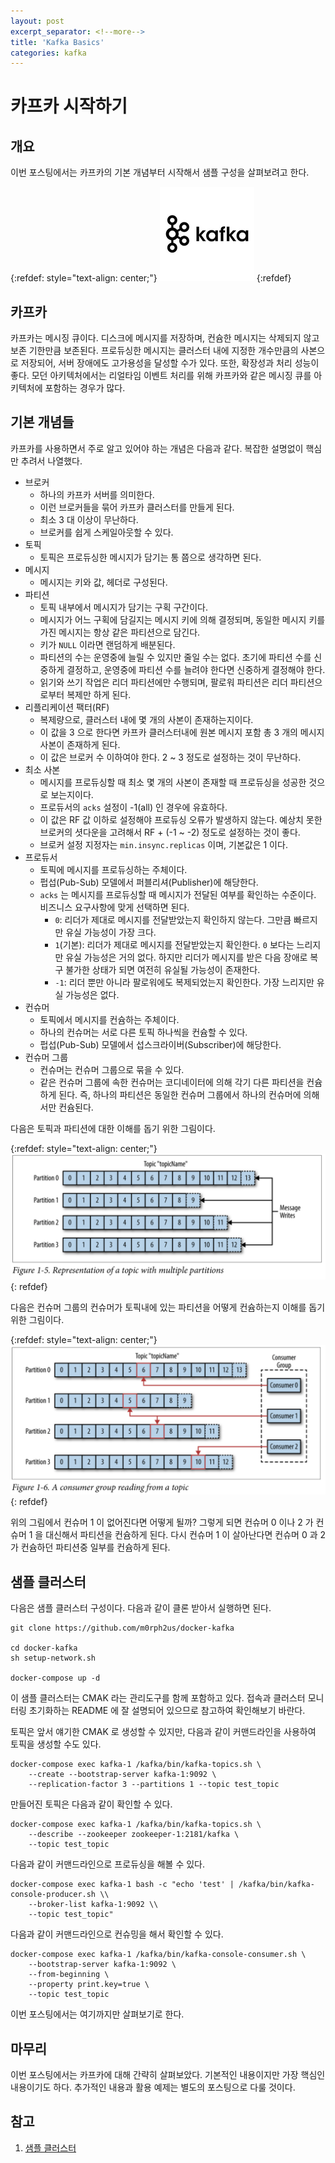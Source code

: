 ```yaml
---
layout: post
excerpt_separator: <!--more-->
title: 'Kafka Basics'
categories: kafka 
---
```


# 카프카 시작하기
## 개요

이번 포스팅에서는 카프카의 기본 개념부터 시작해서 샘플 구성을 살펴보려고 한다.

{:refdef: style="text-align: center;"}
![architecture](/assets/kafka.png)
{:refdef}
<!--more-->

## 카프카

카프카는 메시징 큐이다. 디스크에 메시지를 저장하며, 컨슘한 메시지는 삭제되지 않고 보존 기한만큼 보존된다. 프로듀싱한 메시지는 클러스터 내에 지정한 개수만큼의 
사본으로 저장되어, 서버 장애에도 고가용성을 달성할 수가 있다. 또한, 확장성과 처리 성능이 좋다. 모던 아키텍처에서는 리얼타임 이벤트 처리를 위해 카프카와 같은 
메시징 큐를 아키텍처에 포함하는 경우가 많다.

## 기본 개념들
 
카프카를 사용하면서 주로 알고 있어야 하는 개념은 다음과 같다. 복잡한 설명없이 핵심만 추려서 나열했다.

* 브로커
    * 하나의 카프카 서버를 의미한다.
    * 이런 브로커들을 묶어 카프카 클러스터를 만들게 된다.
    * 최소 3 대 이상이 무난하다.
    * 브로커를 쉽게 스케일아웃할 수 있다.
* 토픽
    * 토픽은 프로듀싱한 메시지가 담기는 통 쯤으로 생각하면 된다.
* 메시지
    * 메시지는 키와 값, 헤더로 구성된다.
* 파티션
    * 토픽 내부에서 메시지가 담기는 구획 구간이다.
    * 메시지가 어느 구획에 담길지는 메시지 키에 의해 결정되며, 동일한 메시지 키를 가진 메시지는 항상 같은 파티션으로 담긴다.
    * 키가 `NULL` 이라면 랜덤하게 배분된다.
    * 파티션의 수는 운영중에 늘릴 수 있지만 줄일 수는 없다. 초기에 파티션 수를 신중하게 결정하고, 운영중에 파티션 수를 늘려야 한다면 신중하게 결정해야 한다.
    * 읽기와 쓰기 작업은 리더 파티션에만 수행되며, 팔로워 파티션은 리더 파티션으로부터 복제만 하게 된다.
* 리플리케이션 팩터(RF)
    * 복제량으로, 클러스터 내에 몇 개의 사본이 존재하는지이다.
    * 이 값을 3 으로 한다면 카프카 클러스터내에 원본 메시지 포함 총 3 개의 메시지 사본이 존재하게 된다.
    * 이 값은 브로커 수 이하여야 한다. 2 ~ 3 정도로 설정하는 것이 무난하다. 
* 최소 사본
    * 메시지를 프로듀싱할 때 최소 몇 개의 사본이 존재할 때 프로듀싱을 성공한 것으로 보는지이다.
    * 프로듀서의 `acks` 설정이 -1(all) 인 경우에 유효하다.
    * 이 값은 RF 값 이하로 설정해야 프로듀싱 오류가 발생하지 않는다. 예상치 못한 브로커의 셧다운을 고려해서 RF + (-1 ~ -2) 정도로 설정하는 것이 좋다.
    * 브로커 설정 지정자는 `min.insync.replicas` 이며, 기본값은 1 이다.
* 프로듀서
    * 토픽에 메시지를 프로듀싱하는 주체이다. 
    * 펍섭(Pub-Sub) 모델에서 퍼블리셔(Publisher)에 해당한다.
    * `acks` 는 메시지를 프로듀싱할 때 메시지가 전달된 여부를 확인하는 수준이다. 비즈니스 요구사항에 맞게 선택하면 된다.
        * `0`: 리더가 제대로 메시지를 전달받았는지 확인하지 않는다. 그만큼 빠르지만 유실 가능성이 가장 크다.
        * `1`(기본): 리더가 제대로 메시지를 전달받았는지 확인한다. `0` 보다는 느리지만 유실 가능성은 거의 없다. 하지만 리더가 메시지를 받은 다음 장애로 복구 
        불가한 상태가 되면 여전히 유실될 가능성이 존재한다.
        * `-1`: 리더 뿐만 아니라 팔로워에도 복제되었는지 확인한다. 가장 느리지만 유실 가능성은 없다.
* 컨슈머
    * 토픽에서 메시지를 컨슘하는 주체이다.
    * 하나의 컨슈머는 서로 다른 토픽 하나씩을 컨슘할 수 있다.
    * 펍섭(Pub-Sub) 모델에서 섭스크라이버(Subscriber)에 해당한다.
* 컨슈머 그룹
    * 컨슈머는 컨슈머 그룹으로 묶을 수 있다.
    * 같은 컨슈머 그룹에 속한 컨슈머는 코디네이터에 의해 각기 다른 파티션을 컨슘하게 된다. 즉, 하나의 파티션은 동일한 컨슈머 그룹에서 하나의 컨슈머에 의해서만 
    컨슘된다.

다음은 토픽과 파티션에 대한 이해를 돕기 위한 그림이다.

{:refdef: style="text-align: center;"}
![architecture](/assets/topic-partition.png)
{: refdef}

다음은 컨슈머 그룹의 컨슈머가 토픽내에 있는 파티션을 어떻게 컨슘하는지 이해를 돕기 위한 그림이다.

{:refdef: style="text-align: center;"}
![architecture](/assets/consumer-group.png)
{: refdef}

위의 그림에서 컨슈머 1 이 없어진다면 어떻게 될까? 그렇게 되면 컨슈머 0 이나 2 가 컨슈머 1 을 대신해서 파티션을 컨슘하게 된다. 다시 컨슈머 1 이 살아난다면 
컨슈머 0 과 2 가 컨슘하던 파티션중 일부를 컨슘하게 된다.

## 샘플 클러스터

다음은 샘플 클러스터 구성이다. 다음과 같이 클론 받아서 실행하면 된다.

```shell
git clone https://github.com/m0rph2us/docker-kafka

cd docker-kafka
sh setup-network.sh

docker-compose up -d
```

이 샘플 클러스터는 CMAK 라는 관리도구를 함께 포함하고 있다. 접속과 클러스터 모니터링 초기화하는 README 에 잘 설명되어 있으므로 참고하여 확인해보기 바란다.

토픽은 앞서 얘기한 CMAK 로 생성할 수 있지만, 다음과 같이 커맨드라인을 사용하여 토픽을 생성할 수도 있다.

```shell
docker-compose exec kafka-1 /kafka/bin/kafka-topics.sh \
    --create --bootstrap-server kafka-1:9092 \
    --replication-factor 3 --partitions 1 --topic test_topic
```

만들어진 토픽은 다음과 같이 확인할 수 있다.

```shell
docker-compose exec kafka-1 /kafka/bin/kafka-topics.sh \
    --describe --zookeeper zookeeper-1:2181/kafka \
    --topic test_topic
```

다음과 같이 커맨드라인으로 프로듀싱을 해볼 수 있다.

```shell
docker-compose exec kafka-1 bash -c "echo 'test' | /kafka/bin/kafka-console-producer.sh \\
    --broker-list kafka-1:9092 \\
    --topic test_topic"
```

다음과 같이 커맨드라인으로 컨슈밍을 해서 확인할 수 있다.

```shell
docker-compose exec kafka-1 /kafka/bin/kafka-console-consumer.sh \
    --bootstrap-server kafka-1:9092 \
    --from-beginning \
    --property print.key=true \
    --topic test_topic
```

이번 포스팅에서는 여기까지만 살펴보기로 한다.

## 마무리

이번 포스팅에서는 카프카에 대해 간략히 살펴보았다. 기본적인 내용이지만 가장 핵심인 내용이기도 하다. 추가적인 내용과 활용 예제는 별도의 포스팅으로 다룰 것이다.

## 참고

1. [샘플 클러스터](https://github.com/m0rph2us/docker-kafka)
